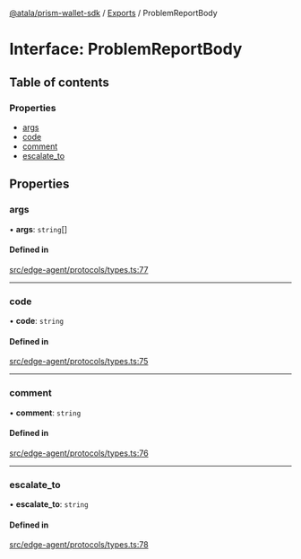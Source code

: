 [@atala/prism-wallet-sdk](../README.md) / [Exports](../modules.md) / ProblemReportBody

# Interface: ProblemReportBody

## Table of contents

### Properties

- [args](ProblemReportBody.md#args)
- [code](ProblemReportBody.md#code)
- [comment](ProblemReportBody.md#comment)
- [escalate\_to](ProblemReportBody.md#escalate_to)

## Properties

### args

• **args**: `string`[]

#### Defined in

[src/edge-agent/protocols/types.ts:77](https://github.com/hyperledger/identus-edge-agent-sdk-ts/blob/3c504bead94c87cd52de807c230d8a674846dce5/src/edge-agent/protocols/types.ts#L77)

___

### code

• **code**: `string`

#### Defined in

[src/edge-agent/protocols/types.ts:75](https://github.com/hyperledger/identus-edge-agent-sdk-ts/blob/3c504bead94c87cd52de807c230d8a674846dce5/src/edge-agent/protocols/types.ts#L75)

___

### comment

• **comment**: `string`

#### Defined in

[src/edge-agent/protocols/types.ts:76](https://github.com/hyperledger/identus-edge-agent-sdk-ts/blob/3c504bead94c87cd52de807c230d8a674846dce5/src/edge-agent/protocols/types.ts#L76)

___

### escalate\_to

• **escalate\_to**: `string`

#### Defined in

[src/edge-agent/protocols/types.ts:78](https://github.com/hyperledger/identus-edge-agent-sdk-ts/blob/3c504bead94c87cd52de807c230d8a674846dce5/src/edge-agent/protocols/types.ts#L78)
